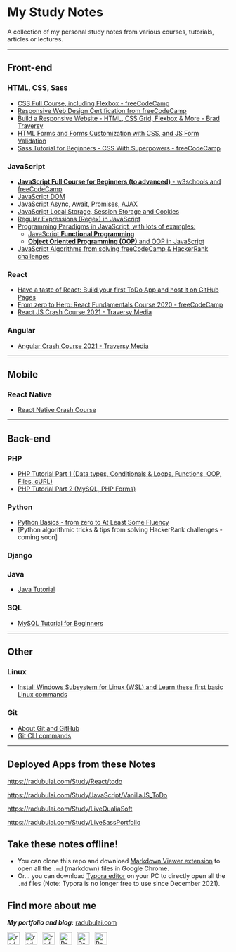 # My Study Notes

A collection of my personal study notes from various courses, tutorials, articles or lectures.

---

## Front-end

### **HTML, CSS, Sass**

* [CSS Full Course, including Flexbox - freeCodeCamp](./CSS/CSS_fullcourse_flexbox.md)
* [Responsive Web Design Certification from freeCodeCamp](./CSS/ResponsiveWebDesign.md)
* [Build a Responsive Website - HTML, CSS Grid, Flexbox & More - Brad Traversy](./CSS/BuildResponsiveWebsiteHTML.md)
* [HTML Forms and Forms Customization with CSS, and JS Form Validation](./CSS/HTMLFormsAndCustomization.md)
* [Sass Tutorial for Beginners - CSS With Superpowers - freeCodeCamp](./CSS/SassTutorialBegginners.md) 

### **JavaScript**

* [**JavaScript Full Course for Beginners (to advanced)** - w3schools and freeCodeCamp](./JavaScript/JavaScriptBeginners.md)
* [JavaScript DOM](./JavaScript/JavaScriptDOM.md)
* [JavaScript Async, Await, Promises, AJAX](./JavaScript/JavaScriptAsync.md)
* [JavaScript Local Storage, Session Storage and Cookies](./JavaScript/JavaScriptLocalStorageCookies.md)
* [Regular Expressions (Regex) in JavaScript](./JavaScript/JavaScriptRegex.md)
* [Programming Paradigms in JavaScript, with lots of examples:](./JavaScript/JavaScriptFunctionalProgramming.md)
  * [JavaScript **Functional Programming**](./JavaScript/JavaScriptFunctionalProgramming.md)
  * [**Object Oriented Programming (OOP)** and OOP in JavaScript](./JavaScript/JavaScriptOOP.md)
* [JavaScript Algorithms from solving freeCodeCamp & HackerRank challenges](./JavaScript/JavaScriptAlgorithms.md)

### **React**

* [Have a taste of React: Build your first ToDo App and host it on GitHub Pages](./React/React-ToDoApp.md)
* [From zero to Hero: React Fundamentals Course 2020 - freeCodeCamp](./React/ReactFundamentals.md)
* [React JS Crash Course 2021 - Traversy Media](./React/ReactCrashCourse.md)

### **Angular**

- [Angular Crash Course 2021 - Traversy Media](./Angular/README.md)

---

## Mobile

### React Native

- [React Native Crash Course](./ReactNative/ReactNativeCrashCourse/ReactNativeCrash.md)

---

## Back-end

### PHP

- [PHP Tutorial Part 1 (Data types, Conditionals & Loops, Functions, OOP, Files, cURL)](./PHP/phpTutorial.md)
- [PHP Tutorial Part 2 (MySQL, PHP Forms)](./PHP/phpTutorial_part2.md)

### **Python**

* [Python Basics - from zero to At Least Some Fluency](./Python/PythonBasics.md)
* [Python algorithmic tricks & tips from solving HackerRank challenges - coming soon]

### **Django**



### **Java**

- [Java Tutorial](./Java/README.md)

### SQL

* [MySQL Tutorial for Beginners](./SQL/MySQL-Tutorial-for-Beginners.md)

---

## Other

### Linux

* [Install Windows Subsystem for Linux (WSL) and Learn these first basic Linux commands](./Linux/WSL-Tutorial-and-Linux-Commands.md)

### Git

* [About Git and GitHub](./Git/Git-about.md)
* [Git CLI commands](./Git/Git-CLI-commands.md)



---



## Deployed Apps from these Notes

https://radubulai.com/Study/React/todo

https://radubulai.com/Study/JavaScript/VanillaJS_ToDo

https://radubulai.com/Study/LiveQualiaSoft

https://radubulai.com/Study/LiveSassPortfolio



## Take these notes offline!

- You can clone this repo and download [Markdown Viewer extension](https://chrome.google.com/webstore/detail/markdown-viewer/ckkdlimhmcjmikdlpkmbgfkaikojcbjk?hl=en) to open all the `.md` (markdown) files in Google Chrome.
- Or... you can download [Typora editor](https://typora.io/) on your PC to directly open all the `.md` files (Note: Typora is no longer free to use since December 2021).

## Find more about me

***My portfolio and blog:*** [radubulai.com](https://radualexandrub.github.io/)

<a href="https://github.com/radualexandrub" target="_blank"><img align="center" src="https://cdn.jsdelivr.net/npm/simple-icons@3.0.1/icons/github.svg" alt="radualexandrub" height="28" width="28" /></a>&nbsp;&nbsp;
<a href="https://www.linkedin.com/in/radu-alexandru-bulai/" target="_blank"><img align="center" src="https://cdn.jsdelivr.net/npm/simple-icons@3.0.1/icons/linkedin.svg" alt="radu-alexandru-bulai" height="28" width="28" /></a>&nbsp;&nbsp;
<a href="https://dev.to/radualexandrub" target="_blank"><img align="center" src="https://cdn.jsdelivr.net/npm/simple-icons@3.0.1/icons/dev-dot-to.svg" alt="radualexandrub" height="28" width="28" /></a>&nbsp;&nbsp;
<a href="https://www.hackerrank.com/RaduAlexandruB" target="_blank"><img align="center" src="https://cdn.jsdelivr.net/npm/simple-icons@3.0.1/icons/hackerrank.svg" alt="RaduAlexandruB" height="28" width="28" /></a>&nbsp;&nbsp;
<a href="https://www.flickr.com/photos/radualexandru" target="_blank"><img align="center" src="https://cdn.jsdelivr.net/npm/simple-icons@3.0.1/icons/flickr.svg" alt="RaduAlexandruB" height="28" width="28" /></a>&nbsp;&nbsp;
<a href="https://www.mixcloud.com/radu-alexandru7" target="_blank"><img align="center" src="https://cdn.jsdelivr.net/npm/simple-icons@3.0.1/icons/mixcloud.svg" alt="RaduAlexandru" height="28" width="28" /></a>&nbsp;&nbsp;